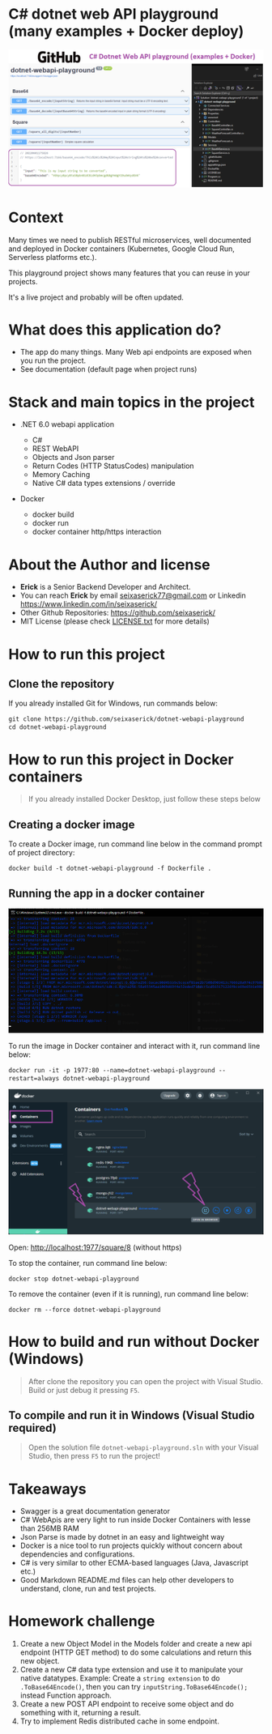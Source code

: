 # C# dotnet web API playground (many examples + Docker deploy)

![Project Cover](./wwwroot/img/project-cover.png "web api project cover")
 
# Context
Many times we need to publish RESTful microservices, well documented and deployed in Docker containers (Kubernetes, Google Cloud Run, Serverless platforms etc.).

This playground project shows many features that you can reuse in your projects.

It's a live project and probably will be often updated.


# What does this application do?
- The app do many things. Many Web api endpoints are exposed when you run the project.
- See documentation (default page when project runs)

# Stack and main topics in the project
- .NET 6.0 webapi application
    - C# 
    - REST WebAPI
    - Objects and Json parser
    - Return Codes (HTTP StatusCodes) manipulation
    - Memory Caching
    - Native C# data types extensions / override



- Docker
    - docker build
    - docker run
    - docker container http/https interaction 


# About the Author and license
- **Erick** is a Senior Backend Developer and Architect. 
- You can reach **Erick** by email <seixaserick77@gmail.com> or Linkedin <https://www.linkedin.com/in/seixaserick/>
- Other Github Repositories: <https://github.com/seixaserick/> 
- MIT License (please check [LICENSE.txt](LICENSE.txt) for more details)


# How to run this project 

## Clone the repository

If you already installed Git for Windows, run commands below:
```
git clone https://github.com/seixaserick/dotnet-webapi-playground
cd dotnet-webapi-playground
```


# How to run this project in Docker containers
> If you already installed Docker Desktop, just follow these steps below


## Creating a docker image
To create a Docker image, run command line below in the command prompt of project directory:
```
docker build -t dotnet-webapi-playground -f Dockerfile .
```


## Running the app in a docker container


![Docker Build](./wwwroot/img/docker-build.png "Docker Desktop Build process")


To run the image in Docker container and interact with it, run command line below: 
```
docker run -it -p 1977:80 --name=dotnet-webapi-playground --restart=always dotnet-webapi-playground
```


![Docker Running](./wwwroot/img/docker-desktop.png "Docker Desktop Running")

Open: [http://localhost:1977/square/8](http://localhost:1977/square/8)  (without https)


To stop the container, run command line below: 
```
docker stop dotnet-webapi-playground
```

To remove the container (even if it is running), run command line below: 
```
docker rm --force dotnet-webapi-playground
```




# How to build and run without Docker (Windows)

> After clone the repository you can open the project with Visual Studio. Build or just debug it pressing ```F5```.

## To compile and run it in Windows (Visual Studio required)
> Open the solution file ```dotnet-webapi-playground.sln``` with your Visual Studio, then press ```F5``` to run the project!



# Takeaways

- Swagger is a great documentation generator
- C# WebApis are very light to run inside Docker Containers with lesse than 256MB RAM
- Json Parse is made by dotnet in an easy and lightweight way
- Docker is a nice tool to run projects quickly without concern about dependencies and configurations.
- C# is very similar to other ECMA-based languages (Java, Javascript etc.)
- Good Markdown README.md files can help other developers to understand, clone, run and test projects.

# Homework challenge

1. Create a new Object Model in the Models folder and create a new api endpoint (HTTP GET method) to do some calculations and return this new object.
2. Create a new C# data type extension and use it to manipulate your native datatypes. Example: Create a ```string extension``` to do ```.ToBase64Encode()```, then you can try ```inputString.ToBase64Encode();``` instead Function approach.
3. Create a new POST API endpoint to receive some object and do something with it, returning a result.
4. Try to implement Redis distributed cache in some endpoint.
